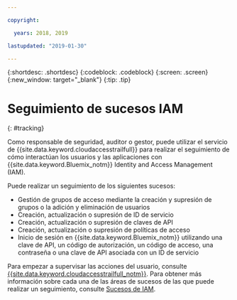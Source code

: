 ```yaml
---

copyright:

  years: 2018, 2019

lastupdated: "2019-01-30"

---
```


{:shortdesc: .shortdesc}
{:codeblock: .codeblock}
{:screen: .screen}
{:new_window: target="_blank"}
{:tip: .tip}

# Seguimiento de sucesos IAM
{: #tracking}

Como responsable de seguridad, auditor o gestor, puede utilizar el servicio de {{site.data.keyword.cloudaccesstrailfull}} para realizar el seguimiento de cómo interactúan los usuarios y las aplicaciones con {{site.data.keyword.Bluemix_notm}} Identity and Access Management (IAM). 

Puede realizar un seguimiento de los siguientes sucesos:

* Gestión de grupos de acceso mediante la creación y supresión de grupos o la adición y eliminación de usuarios
* Creación, actualización o supresión de ID de servicio
* Creación, actualización o supresión de claves de API
* Creación, actualización o supresión de políticas de acceso
* Inicio de sesión en {{site.data.keyword.Bluemix_notm}} utilizando una clave de API, un código de autorización, un código de acceso, una contraseña o una clave de API asociada con un ID de servicio

Para empezar a supervisar las acciones del usuario, consulte [{{site.data.keyword.cloudaccesstrailfull_notm}}](/docs/services/cloud-activity-tracker?topic=cloud-activity-tracker-getting-started-with-cla#getting-started-with-cla). Para obtener más información sobre cada una de las áreas de sucesos de las que puede realizar un seguimiento, consulte [Sucesos de IAM](/docs/services/cloud-activity-tracker?topic=cloud-activity-tracker-at_events_iam#at_events_iam).
